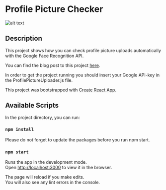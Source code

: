 # Profile Picture Checker

![alt text](https://i2.wp.com/jeds-ai.com/wp-content/uploads/2021/02/profile-picture-upload-small.gif?fit=467%2C414&ssl=1)

## Description
This project shows how you can check profile picture uploads automatically with the Google Face Recognition API.

You can find the blog post to this project [here](https://jeds-ai.com/how-to-check-profile-picture-uploads-automatically-with-google-face-recognition-api).

In order to get the project running you should insert your Google API-key in the ProfilePictureUploader.js file.

This project was bootstrapped with [Create React App](https://github.com/facebook/create-react-app).

## Available Scripts

In the project directory, you can run:

### `npm install`

Please do not forget to update the packages before you run npm start.

### `npm start`

Runs the app in the development mode.\
Open [http://localhost:3000](http://localhost:3000) to view it in the browser.

The page will reload if you make edits.\
You will also see any lint errors in the console.
